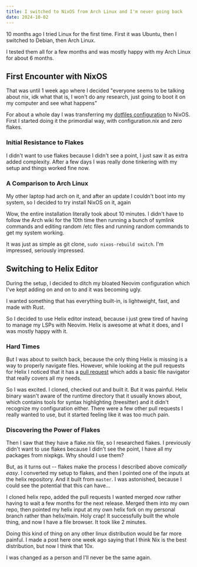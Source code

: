 ```yaml
---
title: I switched to NixOS from Arch Linux and I'm never going back
date: 2024-10-02
---
```


10 months ago I tried Linux for the first time. First it was Ubuntu, then I switched to Debian, then Arch Linux.

I tested them all for a few months and was mostly happy with my Arch Linux for about 6 months.

## First Encounter with NixOS

That was until 1 week ago where I decided "everyone seems to be talking about nix, idk what that is, I won't do any research, just going to boot it on my computer and see what happens"

For about a whole day I was transferring my [dotfiles configuration](https://github.com/nikitarevenco/dotfiles) to NixOS. First I started doing it the primordial way, with configuration.nix and zero flakes.

### Initial Resistance to Flakes

I didn't want to use flakes because I didn't see a point, I just saw it as extra added complexity. After a few days I was really done tinkering with my setup and things worked fine now.

### A Comparison to Arch Linux

My other laptop had arch on it, and after an update I couldn't boot into my system, so I decided to try install NixOS on it, again

Wow, the entire installation literally took about 10 minutes. I didn't have to follow the Arch wiki for the 10th time then running a bunch of symlink commands and editing random /etc files and running random commands to get my system working.

It was just as simple as git clone, `sudo nixos-rebuild switch`. I'm impressed, seriously impressed.

## Switching to Helix Editor

During the setup, I decided to ditch my bloated Neovim configuration which I've kept adding on and on to and it was becoming ugly.

I wanted something that has everything built-in, is lightweight, fast, and made with Rust.

So I decided to use Helix editor instead, because i just grew tired of having to manage my LSPs with Neovim. Helix is awesome at what it does, and I was mostly happy with it.

### Hard Times

But I was about to switch back, because the only thing Helix is missing is a way to properly navigate files. However, while looking at the pull requests for Helix I noticed that it has a [pull request](https://github.com/helix-editor/helix/pull/11285) which adds a basic file navigator that really covers all my needs.

So I was excited. I cloned, checked out and built it. But it was painful. Helix binary wasn't aware of the runtime directory that it usually knows about, which contains tools for syntax highlighting (treesitter) and it didn't recognize my configuration either. There were a few other pull requests I really wanted to use, but it started feeling like it was too much pain.

### Discovering the Power of Flakes

Then I saw that they have a flake.nix file, so I researched flakes. I previously didn't want to use flakes because I didn't see the point, I have all my packages from nixpkgs. Why should I use them?

But, as it turns out -- flakes make the process I described above _comically easy_. I converted my setup to flakes, and then I pointed one of the inputs at the helix repository. And it built from `master`. I was astonished, because I could see the potential that this can have...

I cloned helix repo, added the pull requests I wanted merged _now_ rather having to wait a few months for the next release. Merged them into my own repo, then pointed my helix input at my own helix fork on my personal branch rather than helix/main. Holy crap! It successfully built the whole thing, and now I have a file browser. It took like 2 minutes.

Doing this kind of thing on any other linux distribution would be far more painful. I made a post here one week ago saying that I think Nix is the best distribution, but now I think that 10x.

I was changed as a person and I'll never be the same again.
